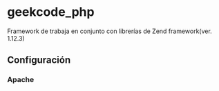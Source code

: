 geekcode_php
============

Framework de trabaja en conjunto con librerías de Zend framework(ver. 1.12.3)

Configuración
-------------

### Apache



